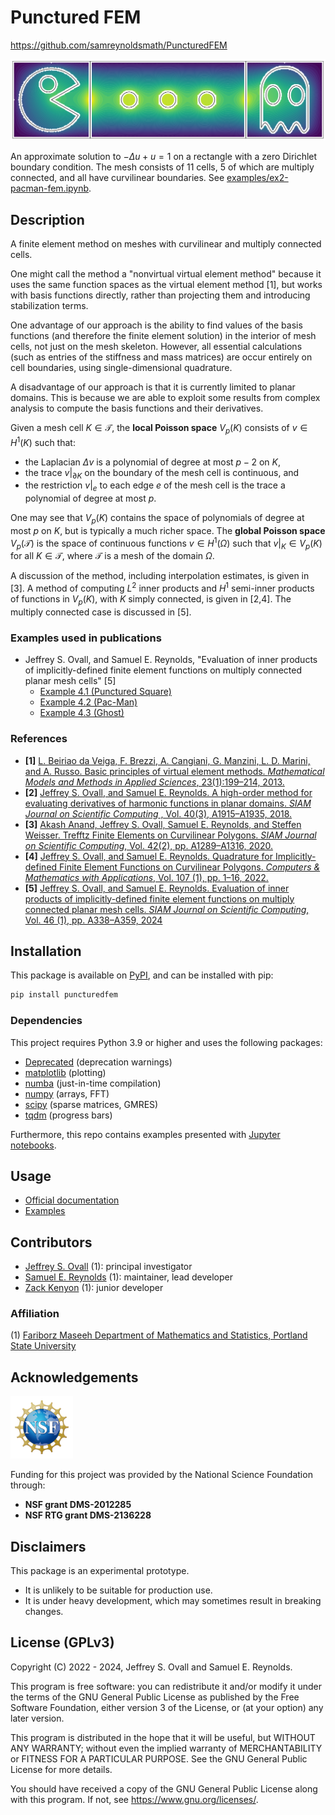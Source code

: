 # Punctured FEM

https://github.com/samreynoldsmath/PuncturedFEM

<img src="https://github.com/samreynoldsmath/PuncturedFEM/blob/main/doc/logo/pacman.svg?raw=true">

An approximate solution to $-\Delta u + u = 1$ on a rectangle with a zero Dirichlet boundary condition.
The mesh consists of 11 cells, 5 of which are multiply connected, and all have curvilinear boundaries.
See [examples/ex2-pacman-fem.ipynb](https://github.com/samreynoldsmath/PuncturedFEM/tree/main/examples/ex2-pacman-fem.ipynb).

## Description
A finite element method on meshes with curvilinear and multiply connected cells.

One might call the method a "nonvirtual virtual element method" because it uses the same function spaces as the virtual element method [1], but works with basis functions directly, rather than projecting them and introducing stabilization terms.

One advantage of our approach is the ability to find values of the basis functions (and therefore the finite element solution) in the interior of mesh cells, not just on the mesh skeleton.
However, all essential calculations (such as entries of the stiffness and mass matrices) are occur entirely on cell boundaries, using single-dimensional quadrature.

A disadvantage of our approach is that it is currently limited to planar domains. This is because we are able to exploit some results from complex analysis to compute the basis functions and their derivatives.

Given a mesh cell $K \in \mathcal{T}$, the **local Poisson space** $V_p(K)$ consists of $v \in H^1(K)$ such that:

- the Laplacian $\Delta v$ is a polynomial of degree at most $p-2$ on $K$,
- the trace $v|_{\partial K}$ on the boundary of the mesh cell is continuous, and
- the restriction $v|_{e}$ to each edge $e$ of the mesh cell is the trace a polynomial of degree at most $p$.

One may see that $V_p(K)$ contains the space of polynomials of degree at most $p$ on $K$, but is typically a much richer space.
The **global Poisson space** $V_p(\mathcal{T})$ is the space of continuous functions $v \in H^1(\Omega)$ such that $v|_K \in V_p(K)$ for all $K \in \mathcal{T}$, where $\mathcal{T}$ is a mesh of the domain $\Omega$.

A discussion of the method, including interpolation estimates, is given in [3].
A method of computing $L^2$ inner products and $H^1$ semi-inner products of functions in $V_p(K)$, with $K$ simply connected, is given in [2,4].
The multiply connected case is discussed in [5].

### Examples used in publications
- Jeffrey S. Ovall, and Samuel E. Reynolds, "Evaluation of inner products of implicitly-defined finite element functions on multiply connected planar mesh cells" [5]
  - [Example 4.1 (Punctured Square)](https://github.com/samreynoldsmath/PuncturedFEM/tree/main/examples/ex1.1-square-hole.ipynb)
  - [Example 4.2 (Pac-Man)](https://github.com/samreynoldsmath/PuncturedFEM/tree/main/examples/ex1.2-pacman.ipynb)
  - [Example 4.3 (Ghost)](https://github.com/samreynoldsmath/PuncturedFEM/tree/main/examples/ex1.3-ghost.ipynb)

### References
- **[1]** [L. Beiriao da Veiga, F. Brezzi, A. Cangiani, G. Manzini, L. D. Marini, and A. Russo. Basic principles of virtual element methods. *Mathematical Models and Methods in Applied Sciences*, 23(1):199–214, 2013.](http://dx.doi.org/10.1142/S0218202512500492)
- **[2]** [Jeffrey S. Ovall, and Samuel E. Reynolds. A high-order method for evaluating derivatives of harmonic functions in planar domains. *SIAM Journal on Scientific Computing* , Vol. 40(3), A1915–A1935, 2018.](https://doi.org/10.1137/17M1141825)
- **[3]** [Akash Anand, Jeffrey S. Ovall, Samuel E. Reynolds, and Steffen Weisser. Trefftz Finite Elements on Curvilinear Polygons. *SIAM Journal on Scientific Computing*, Vol. 42(2), pp. A1289–A1316, 2020.](https://doi.org/10.1137/19M1294046)
- **[4]** [Jeffrey S. Ovall, and Samuel E. Reynolds. Quadrature for Implicitly-defined Finite Element Functions on Curvilinear Polygons. *Computers & Mathematics with Applications*, Vol. 107 (1), pp. 1–16, 2022.](https://doi.org/10.1016/j.camwa.2021.12.003)
- **[5]** [Jeffrey S. Ovall, and Samuel E. Reynolds. Evaluation of inner products of implicitly-defined finite element functions on multiply connected planar mesh cells. *SIAM Journal on Scientific Computing*, Vol. 46 (1), pp. A338–A359, 2024](https://doi.org/10.1137/23M1569332)

## Installation
This package is available on [PyPI](https://pypi.org/project/puncturedfem/), and can be installed with pip:
```bash
pip install puncturedfem
```

### Dependencies
This project requires Python 3.9 or higher and uses the following packages:
- [Deprecated](https://github.com/tantale/deprecated) (deprecation warnings)
- [matplotlib](https://matplotlib.org/) (plotting)
- [numba](https://numba.pydata.org/) (just-in-time compilation)
- [numpy](https://numpy.org/) (arrays, FFT)
- [scipy](https://www.scipy.org/) (sparse matrices, GMRES)
- [tqdm](https://tqdm.github.io/) (progress bars)

Furthermore, this repo contains examples presented with [Jupyter notebooks](https://jupyter.org/).

## Usage
- [Official documentation](https://puncturedfem.readthedocs.io/)
- [Examples](https://github.com/samreynoldsmath/PuncturedFEM/tree/main/examples/)

## Contributors
- [Jeffrey S. Ovall](https://sites.google.com/pdx.edu/jeffovall) (1):
principal investigator
- [Samuel E. Reynolds](https://sites.google.com/view/samreynolds) (1):
maintainer, lead developer
- [Zack Kenyon](https://github.com/zackkenyon) (1):
junior developer

### Affiliation
(1) [Fariborz Maseeh Department of Mathematics and Statistics, Portland State University](https://www.pdx.edu/math/)

## Acknowledgements
<img src="https://github.com/samreynoldsmath/PuncturedFEM/blob/main/doc/logo/NSF_Official_logo.svg?raw=true" width="100">

Funding for this project was provided by the National Science Foundation through:
- **NSF grant DMS-2012285**
- **NSF RTG grant DMS-2136228**

## Disclaimers
This package is an experimental prototype.
- It is unlikely to be suitable for production use.
- It is under heavy development, which may sometimes result in breaking changes.

## License (GPLv3)
Copyright (C) 2022 - 2024, Jeffrey S. Ovall and Samuel E. Reynolds.

This program is free software: you can redistribute it and/or modify it
under the terms of the GNU General Public License as published by the Free
Software Foundation, either version 3 of the License, or (at your option)
any later version.

This program is distributed in the hope that it will be useful, but WITHOUT
ANY WARRANTY; without even the implied warranty of MERCHANTABILITY or
FITNESS FOR A PARTICULAR PURPOSE.  See the GNU General Public License for
more details.

You should have received a copy of the GNU General Public License along with
this program.  If not, see <https://www.gnu.org/licenses/>.
